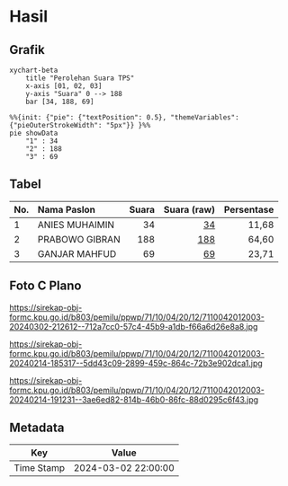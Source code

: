 # Hasil

## Grafik

```mermaid
xychart-beta
    title "Perolehan Suara TPS"
    x-axis [01, 02, 03]
    y-axis "Suara" 0 --> 188
    bar [34, 188, 69]
```

```mermaid
%%{init: {"pie": {"textPosition": 0.5}, "themeVariables": {"pieOuterStrokeWidth": "5px"}} }%%
pie showData
    "1" : 34
    "2" : 188
    "3" : 69
```

## Tabel

| No. | Nama Paslon    | Suara | Suara (raw) | Persentase |
|:--- |:-------------- | -----:| -----------:| ----------:|
| 1   | ANIES MUHAIMIN | 34    | [34][p-1]   | 11,68      |
| 2   | PRABOWO GIBRAN | 188   | [188][p-2]  | 64,60      |
| 3   | GANJAR MAHFUD  | 69    | [69][p-3]   | 23,71      |


[p-1]: https://github.com/gigit-pemilu/pemilu-2024-71-sulawesi-utara/blob/main/pilpres/hitung-suara/sub/71-sulawesi-utara/sub/10-bolaang-mongondow-timur/sub/04-modayag/sub/2012-modayag-iii/sub/003-tps/sub/paslon-1.txt
[p-2]: https://github.com/gigit-pemilu/pemilu-2024-71-sulawesi-utara/blob/main/pilpres/hitung-suara/sub/71-sulawesi-utara/sub/10-bolaang-mongondow-timur/sub/04-modayag/sub/2012-modayag-iii/sub/003-tps/sub/paslon-2.txt
[p-3]: https://github.com/gigit-pemilu/pemilu-2024-71-sulawesi-utara/blob/main/pilpres/hitung-suara/sub/71-sulawesi-utara/sub/10-bolaang-mongondow-timur/sub/04-modayag/sub/2012-modayag-iii/sub/003-tps/sub/paslon-3.txt

## Foto C Plano

https://sirekap-obj-formc.kpu.go.id/b803/pemilu/ppwp/71/10/04/20/12/7110042012003-20240302-212612--712a7cc0-57c4-45b9-a1db-f66a6d26e8a8.jpg

https://sirekap-obj-formc.kpu.go.id/b803/pemilu/ppwp/71/10/04/20/12/7110042012003-20240214-185317--5dd43c09-2899-459c-864c-72b3e902dca1.jpg

https://sirekap-obj-formc.kpu.go.id/b803/pemilu/ppwp/71/10/04/20/12/7110042012003-20240214-191231--3ae6ed82-814b-46b0-86fc-88d0295c6f43.jpg


## Metadata

| Key        | Value               |
| ---------- | ------------------- |
| Time Stamp | 2024-03-02 22:00:00 |



